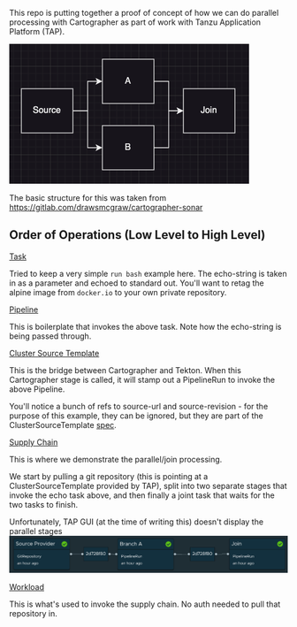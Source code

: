 This repo is putting together a proof of concept of how we can do parallel processing with Cartographer as part of work with Tanzu Application Platform (TAP). 

![](img/drawio.png)

The basic structure for this was taken from https://gitlab.com/drawsmcgraw/cartographer-sonar 

## Order of Operations (Low Level to High Level)

[Task](config/task.yaml)

Tried to keep a very simple `run bash` example here. The echo-string is taken in as a parameter and echoed to standard out. You'll want to retag the alpine image from `docker.io` to your own private repository.

[Pipeline](config/pipeline.yaml)

This is boilerplate that invokes the above task. Note how the echo-string is being passed through.

[Cluster Source Template](config/source-template.yaml)

This is the bridge between Cartographer and Tekton. When this Cartographer stage is called, it will stamp out a PipelineRun to invoke the above Pipeline. 

You'll notice a bunch of refs to source-url and source-revision - for the purpose of this example, they can be ignored, but they are part of the ClusterSourceTemplate [spec](https://cartographer.sh/docs/v0.7.0/reference/template/#clustersourcetemplate).

[Supply Chain](config/supply-chain.yaml)

This is where we demonstrate the parallel/join processing. 

We start by pulling a git repository (this is pointing at a ClusterSourceTemplate provided by TAP), split into two separate stages that invoke the echo task above, and then finally a joint task that waits for the two tasks to finish. 

Unfortunately, TAP GUI (at the time of writing this) doesn't display the parallel stages
![](img/tapgui.png)

[Workload](workload.yaml)

This is what's used to invoke the supply chain. No auth needed to pull that repository in. 